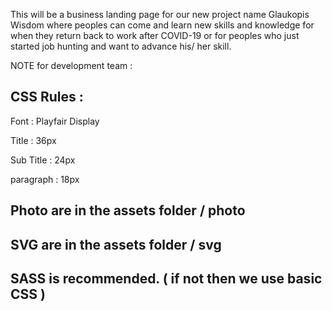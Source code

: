 This will be a business landing page for our new project name Glaukopis Wisdom where peoples can come and learn new skills and knowledge
for when they return back to work after COVID-19 or for peoples who just started job hunting and want to advance his/ her skill.

NOTE for development team :
	<h2> CSS Rules : </h2>
		<p> Font : Playfair Display </p>
		<p>Title : 36px </p>
		<p>Sub Title : 24px </p>
		<p>paragraph : 18px </p>
	<h2>Photo are in the assets folder / photo </h2>
	<h2>SVG are in the assets folder / svg </h2>
	<h2>SASS is recommended. ( if not then we use basic CSS ) </h2>
